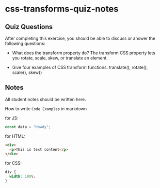 # css-transforms-quiz-notes

## Quiz Questions

After completing this exercise, you should be able to discuss or answer the following questions:

- What does the transform property do?
The transform CSS property lets you rotate, scale, skew, or translate an element.

- Give four examples of CSS transform functions.
translate(), rotate(), scale(), skew()

## Notes

All student notes should be written here.


How to write `Code Examples` in markdown

for JS:

```javascript
const data = "Howdy";
```

for HTML:

```html
<div>
  <p>This is text content</p>
</div>
```

for CSS:

```css
div {
  width: 100%;
}
```
